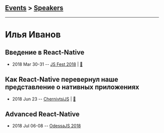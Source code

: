 ## [Events](../README.md) > [Speakers](../speakers.md)
---

# Илья Иванов

## Введение в React-Native
- 2018 Mar 30-31 -- [JS Fest 2018](https://www.youtube.com/watch?v=2riePh2ohCc)  | [:notebook:](https://www.slideshare.net/JSFestUA/js-fest-2018-reactnative-92639379)  
## Как React-Native перевернул наше представление о нативных приложениях
- 2018 Jun 23 -- [ChernivtsiJS](https://youtu.be/99Z9Q6jHfhg)  | [:notebook:](https://chernivtsi.js.org/react-native-and-native-apps/)  
## Advanced React-Native
- 2018 Jul 06-08 -- [OdessaJS 2018](https://youtu.be/r3RXPLZ473A)    
